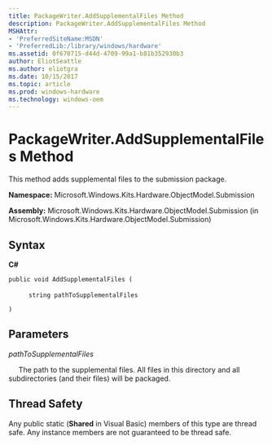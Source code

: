 ```yaml
---
title: PackageWriter.AddSupplementalFiles Method
description: PackageWriter.AddSupplementalFiles Method
MSHAttr:
- 'PreferredSiteName:MSDN'
- 'PreferredLib:/library/windows/hardware'
ms.assetid: 0f670715-d44d-4709-99a1-b81b352930b3
author: EliotSeattle
ms.author: eliotgra
ms.date: 10/15/2017
ms.topic: article
ms.prod: windows-hardware
ms.technology: windows-oem
---
```


# PackageWriter.AddSupplementalFiles Method


This method adds supplemental files to the submission package.

**Namespace:** Microsoft.Windows.Kits.Hardware.ObjectModel.Submission

**Assembly:** Microsoft.Windows.Kits.Hardware.ObjectModel.Submission (in Microsoft.Windows.Kits.Hardware.ObjectModel.Submission)

## <span id="Syntax"></span><span id="syntax"></span><span id="SYNTAX"></span>Syntax


**C#**

`public void AddSupplementalFiles (`

          `string pathToSupplementalFiles`

`)`

## <span id="Parameters"></span><span id="parameters"></span><span id="PARAMETERS"></span>Parameters


*pathToSupplementalFiles*

     The path to the supplemental files. All files in this directory and all subdirectories (and their files) will be packaged.

## <span id="Thread_Safety"></span><span id="thread_safety"></span><span id="THREAD_SAFETY"></span>Thread Safety


Any public static (**Shared** in Visual Basic) members of this type are thread safe. Any instance members are not guaranteed to be thread safe.

 

 






